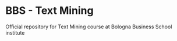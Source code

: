 # BBS - Text Mining

Official repository for Text Mining course at Bologna Business School institute
